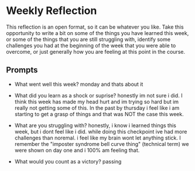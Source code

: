 # Weekly Reflection
This reflection is an open format, so it can be whatever you like. Take this opportunity to write a bit on some of the things you have learned this week, or some of the things that you are still struggling with, identify some challenges you had at the beginning of the week that you were able to overcome, or just generally how you are feeling at this point in the course.

## Prompts
- What went well this week?
monday and thats about it
- What did you learn as a shock or suprise?
honestly im not sure i did. I think this week has made my head hurt and im trying so hard but im really not getting some of this. In the past by thursday i feel like i am starting to get a grasp of things and that was NOT the case this week. 
- What are you struggling with?
honestly, i know i learned things this week, but i dont feel like i did. while doing this checkpoint ive had more challenges than noremal. i feel like my brain wont let anything stick. I remember the "imposter syndrome bell curve thing" (technical term) we were shown on day one and i 100% am feeling that.

- What would you count as a victory?
passing